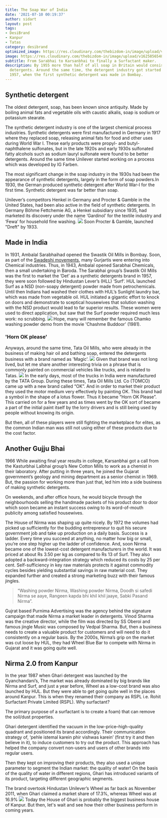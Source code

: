 ```yaml
---
title: The Soap War of India
date: '2021-07-10 00:19:37'
author: sidart
layout: post
tags:
- DesiBrand
- Kanpur
- Tatas
category: desibrand
optimized_image: https://res.cloudinary.com/thebizdom-in/image/upload/v1625856548/Soap_ua6xk0.png
image: https://res.cloudinary.com/thebizdom-in/image/upload/v1625856548/Soap_ua6xk0.png
subtitle: From Sarabhai to Karsanbhai to finally a Surfactant maker.
description: By 1955 more than half of all soap in Britain would consist of synthetic
  detergents. Around the same time, the detergent industry got started in India in
  1957, when the first synthetic detergent was made in Bombay.
---
```


## Synthetic detergent 
The oldest detergent, soap, has been known since antiquity. Made by boiling animal fats and vegetable oils with caustic alkalis, soap is sodium or potassium stearate. 

The synthetic detergent industry is one of the largest chemical process industries. Synthetic detergents were first manufactured in Germany in 1917 where they replaced soap, releasing animal fats for food and other uses during World War I. These early products were propyl- and butyl-naphthalene sulfonates, but in the late 1920s and early 1930s sulfonated fatty alcohols such as sodium lauryl sulfonate were found to be better detergents.
 Around the same time Unilever started working on a process which was developed by IG Farben.

The most significant change in the soap industry in the 1930s had been the appearance of synthetic detergents, largely in the form of soap powders.In 1930, the German produced synthetic detergent after World War-I for the first time. Synthetic detergent was far better than soap. 

Unilever’s competitors Henkel in Germany and Procter & Gamble in the United States, had been also active in the field of synthetic detergents. In Germany Böhme Fettchemie AG, a Henkel subsidiary since 1935, had marketed its discovery under the name ‘Gardinol’ for the textile industry and ‘Fewa’ for household fine washing. 
![](https://res.cloudinary.com/thebizdom-in/image/upload/v1625855612/fawa_qmu9r9.jpg)
Soon Procter & Gamble, launched "Dreft" by 1933.

## Made in India
In 1931, Ambalal Sarabhaihad opened the Swastik Oil Mills in Bombay. Soon, as part of the [Swadeshi movements](https://www.thebizdom.in/swadeshi-movement/), many Gurjartis were entering into Chemical industries. Thus,  in 1943, Ambalal opened Sarabhai Chemicals, then a small undertaking in Baroda. 
The Sarabhai group’s Swastik Oil Mills was the first to market the ‘Det’ as a synthetic detergents brand in 1957, they were soon followed by Hindustan Lever’s (HLL) ‘Surf‘.
HUL launched Surf as a NSD (non-soapy detergent) powder made from petrochemicals. Until then Indians had washed their clothes with HUL’s Sunlight laundry bar, which was made from vegetable oil. HUL initiated a gigantic effort to knock on doors and demonstrate to sceptical housewives that solution washing with the NSD product would lead to far superior results. These women were used to direct application, but saw that the Surf powder required much less work: no scrubbing. 
![](https://res.cloudinary.com/thebizdom-in/image/upload/v1625855611/Chamko_bpkar5.jpg)
Hope, many will remember the famous Chamko washing powder demo from the movie 'Chashme Buddoor' (1981).
### 'Horn OK please'
Anyways, around the same time, Tata Oil Mills, who were already in the business of making hair oil and bathing soap, entered the detergents business with a brand named as 'Magic'. 
![](https://res.cloudinary.com/thebizdom-in/image/upload/v1625855611/Soap_war_mqn5gs.jpg)
Given that brand was not long lived, but let me share another interesting trivia on a phrase that is commonly painted on commercial vehicles like trucks, and is related to Tatas.
![](https://res.cloudinary.com/thebizdom-in/image/upload/v1625855611/ok1_fm8il9.jpg)
In the early days, most of the trucks in India were manufactured by the TATA Group. During these times, Tata Oil Mills Ltd. Co (TOMCO) came up with a new brand called “OK”. And in order to market their product they used the motor medium very effectively by painting OK. 
This brand had a symbol in the shape of a lotus flower. Thus it became “Horn OK Please”. This carried on for a few years and as times went by the OK sort of became a part of the initial paint itself by the lorry drivers and is still being used by people without knowing its origin.

But then, all of these players were still fighting the marketplace for elites, as the common Indian man was still not using either of these products due to the cost factor.
## Another Gujju Bhai
1966 While awaiting final year results in college, Karsanbhai got a call from the Kasturbhai Lalbhai group’s New Cotton Mills to work as a chemist in their laboratory. After putting in three years, he joined the Gujarat government’s geology and mining department as a senior chemist in 1969. But, the passion for working more than just that, led him into a side business of making synthetic detergents.

On weekends, and after office hours, he would bicycle through the neighbourhoods selling the handmade packets of his product door to door which soon became an instant success owing to its word-of-mouth publicity among satisfied housewives. 

The House of Nirma was shaping up quite nicely. 
By 1972 the volumes had picked up sufficiently for the budding entrepreneur to quit his secure government job and take up production on a daily basis. Success is a ladder. Every time you succeed at anything, no matter how big or small, you’re one step higher up the ladder of confidence. And, soon Nirma became one of the lowest-cost detergent manufacturers in the world. It was priced at about Rs 3.50 per kg as compared to Rs 13 of Surf. They also adopted a backward-integration strategy which reduced its costs by 25 per cent. Self-sufficiency in key raw materials protects it against commodity cycles besides yielding substantial savings in raw material cost.
They expanded further and created a strong marketing buzz with their famous jingles.
> “Washing powder Nirma, 
> Washing powder Nirma,
Doodh si safedi Nirma se aaye,
Rangeen kapda bhi khil khil jaaye,
Sabki Pasand Nirma”.

Gujrat based Purnima Advertising was the agency behind the signature campaign that made Nirma a market leader in detergents. Vinod Sharma was the creative director, while the film was directed by SS Oberoi and famous jingle Music was composed by Vedpal Sharma.
But, then a business needs to create a valuable product for customers and will need to do it consistently on a regular basis. By the 2000s, Nirma’s grip on the market was cut loose by HUL, they had Wheel Blue Bar to compete with Nirma in Gujarat and it was going quite well.

## Nirma 2.0 from Kanpur
In the year 1987 when Ghari detergent was launched by the Gyanchandani’s, The market was already dominated by big brands like Nirma and Surf, and just a year before, Wheel as a low-cost brand was also launched by HUL. But they were able to get going quite well in the places around Kanpur. This is when they renamed their company as RSPL i.e. Rohit Surfactant Private Limited (RSPL). Why surfactant?

The primary purpose of a surfactant is to create a foam) that can remove the soil/dust properties.

Ghari detergent identified the vacuum in the low-price–high-quality quadrant and positioned its brand accordingly. Their communication strategy of, ‘pehle istemal karein phir vishwas karein’ (first try it and then believe in it), to induce customers to try out the product. This approach has helped the company convert non-users and users of other brands into regular users. 

Then they kept on improving their products, they also used a unique parameter to segment the Indian market: the quality of water! On the basis of the quality of water in different regions, Ghari has introduced variants of its product, targeting different geographic segments. 

The brand overtook Hindustan Unilever’s Wheel as far back as November 2011, when Ghari claimed a market share of 17.3%, whereas Wheel was at 16.9%
![](https://res.cloudinary.com/thebizdom-in/image/upload/v1625855611/ghari1_ad91en.jpg)
Today the House of Ghari is probably the biggest business house of Kanpur. But then, let's wait and see how their other business perform in coming years.
